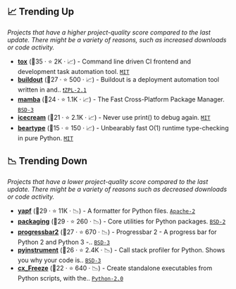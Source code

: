 ## 📈 Trending Up

_Projects that have a higher project-quality score compared to the last update. There might be a variety of reasons, such as increased downloads or code activity._

- <b><a href="https://github.com/tox-dev/tox">tox</a></b> (🥇35 ·  ⭐ 2K · 📈) - Command line driven CI frontend and development task automation tool. <code><a href="http://bit.ly/34MBwT8">MIT</a></code> <code><img src="https://docs.pytest.org/en/stable/_static/favicon.png" style="display:inline;" width="13" height="13"></code>
- <b><a href="https://github.com/buildout/buildout">buildout</a></b> (🥉27 ·  ⭐ 500 · 📈) - Buildout is a deployment automation tool written in and.. <code><a href="https://tldrlegal.com/search?q=ZPL-2.1">❗️ZPL-2.1</a></code>
- <b><a href="https://github.com/mamba-org/mamba">mamba</a></b> (🥉24 ·  ⭐ 1.1K · 📈) - The Fast Cross-Platform Package Manager. <code><a href="http://bit.ly/3aKzpTv">BSD-3</a></code>
- <b><a href="https://github.com/gruns/icecream">icecream</a></b> (🥉21 ·  ⭐ 2.1K · 📈) - Never use print() to debug again. <code><a href="http://bit.ly/34MBwT8">MIT</a></code>
- <b><a href="https://github.com/beartype/beartype">beartype</a></b> (🥉15 ·  ⭐ 150 · 📈) - Unbearably fast O(1) runtime type-checking in pure Python. <code><a href="http://bit.ly/34MBwT8">MIT</a></code>

## 📉 Trending Down

_Projects that have a lower project-quality score compared to the last update. There might be a variety of reasons such as decreased downloads or code activity._

- <b><a href="https://github.com/google/yapf">yapf</a></b> (🥉29 ·  ⭐ 11K · 📉) - A formatter for Python files. <code><a href="http://bit.ly/3nYMfla">Apache-2</a></code>
- <b><a href="https://github.com/pypa/packaging">packaging</a></b> (🥇29 ·  ⭐ 260 · 📉) - Core utilities for Python packages. <code><a href="http://bit.ly/3rqEWVr">BSD-2</a></code>
- <b><a href="https://github.com/WoLpH/python-progressbar">progressbar2</a></b> (🥉27 ·  ⭐ 670 · 📉) - Progressbar 2 - A progress bar for Python 2 and Python 3 -.. <code><a href="http://bit.ly/3aKzpTv">BSD-3</a></code>
- <b><a href="https://github.com/joerick/pyinstrument">pyinstrument</a></b> (🥉26 ·  ⭐ 2.4K · 📉) - Call stack profiler for Python. Shows you why your code is.. <code><a href="http://bit.ly/3aKzpTv">BSD-3</a></code>
- <b><a href="https://github.com/marcelotduarte/cx_Freeze">cx_Freeze</a></b> (🥉22 ·  ⭐ 640 · 📉) - Create standalone executables from Python scripts, with the.. <code><a href="http://bit.ly/35wkF7y">Python-2.0</a></code>


